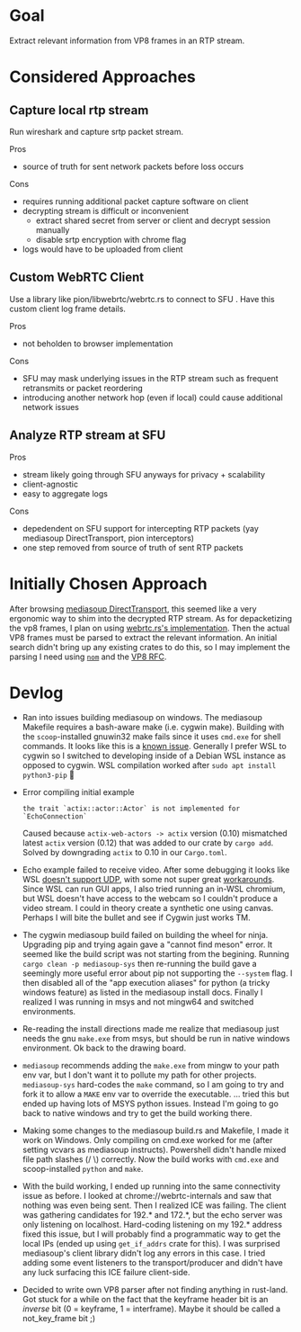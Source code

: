 # Goal

Extract relevant information from VP8 frames in an RTP stream.

# Considered Approaches

## Capture local rtp stream

Run wireshark and capture srtp packet stream.

Pros

- source of truth for sent network packets before loss occurs

Cons

- requires running additional packet capture software on client
- decrypting stream is difficult or inconvenient
  - extract shared secret from server or client and decrypt session manually
  - disable srtp encryption with chrome flag
- logs would have to be uploaded from client

## Custom WebRTC Client

Use a library like pion/libwebrtc/webrtc.rs to connect to SFU . Have this custom client log frame details.

Pros

- not beholden to browser implementation

Cons

- SFU may mask underlying issues in the RTP stream such as frequent retransmits or packet reordering
- introducing another network hop (even if local) could cause additional network issues

## Analyze RTP stream at SFU

Pros

- stream likely going through SFU anyways for privacy + scalability
- client-agnostic
- easy to aggregate logs

Cons

- depedendent on SFU support for intercepting RTP packets (yay mediasoup DirectTransport, pion interceptors)
- one step removed from source of truth of sent RTP packets

# Initially Chosen Approach

After browsing [mediasoup DirectTransport](https://docs.rs/mediasoup/0.9.0/mediasoup/router/struct.Router.html#method.create_direct_transport), this seemed like a very ergonomic way to shim into the decrypted RTP stream. As for depacketizing the vp8 frames, I plan on using [webrtc.rs's implementation](https://docs.rs/rtp/latest/rtp/codecs/vp8/struct.Vp8Packet.html). Then the actual VP8 frames must be parsed to extract the relevant information. An initial search didn't bring up any existing crates to do this, so I may implement the parsing I need using [`nom`](https://crates.io/crates/nom) and the [VP8 RFC](https://datatracker.ietf.org/doc/html/rfc6386#section-19.2).

# Devlog

- Ran into issues building mediasoup on windows. The mediasoup Makefile requires a bash-aware make (i.e. cygwin make). Building with the `scoop`-installed gnuwin32 make fails since it uses `cmd.exe` for shell commands. It looks like this is a [known issue](https://github.com/versatica/mediasoup/issues/701). Generally I prefer WSL to cygwin so I switched to developing inside of a Debian WSL instance as opposed to cygwin. WSL compilation worked after `sudo apt install python3-pip` 🎉

- Error compiling initial example

  ```
  the trait `actix::actor::Actor` is not implemented for `EchoConnection`
  ```

  Caused because `actix-web-actors -> actix` version (0.10) mismatched latest `actix` version (0.12) that was added to our crate by `cargo add`. Solved by downgrading `actix` to 0.10 in our `Cargo.toml`.

- Echo example failed to receive video. After some debugging it looks like WSL [doesn't support UDP](https://github.com/microsoft/WSL/issues/6082), with some not super great [workarounds](https://github.com/microsoft/WSL/issues/4825). Since WSL can run GUI apps, I also tried running an in-WSL chromium, but WSL doesn't have access to the webcam so I couldn't produce a video stream. I could in theory create a synthetic one using canvas. Perhaps I will bite the bullet and see if Cygwin just works TM.

- The cygwin mediasoup build failed on building the wheel for ninja. Upgrading pip and trying again gave a "cannot find meson" error. It seemed like the build script was not starting from the begining. Running `cargo clean -p mediasoup-sys` then re-running the build gave a seemingly more useful error about pip not supporting the `--system` flag. I then disabled all of the "app execution aliases" for python (a tricky windows feature) as listed in the mediasoup install docs. Finally I realized I was running in msys and not mingw64 and switched environments.

- Re-reading the install directions made me realize that mediasoup just needs the gnu `make.exe` from msys, but should be run in native windows environment. Ok back to the drawing board.

- `mediasoup` recommends adding the `make.exe` from mingw to your path env var, but I don't want it to pollute my path for other projects. `mediasoup-sys` hard-codes the `make` command, so I am going to try and fork it to allow a `MAKE` env var to override the executable. ... tried this but ended up having lots of MSYS python issues. Instead I'm going to go back to native windows and try to get the build working there.

- Making some changes to the mediasoup build.rs and Makefile, I made it work on Windows. Only compiling on cmd.exe worked for me (after setting vcvars as mediasoup instructs). Powershell didn't handle mixed file path slashes (/ \\) correctly. Now the build works with `cmd.exe` and scoop-installed `python` and `make`.

- With the build working, I ended up running into the same connectivity issue as before. I looked at chrome://webrtc-internals and saw that nothing was even being sent. Then I realized ICE was failing. The client was gathering candidates for 192.\* and 172.\*, but the echo server was only listening on localhost. Hard-coding listening on my 192.\* address fixed this issue, but I will probably find a programmatic way to get the local IPs (ended up using `get_if_addrs` crate for this). I was surprised mediasoup's client library didn't log any errors in this case. I tried adding some event listeners to the transport/producer and didn't have any luck surfacing this ICE failure client-side.

- Decided to write own VP8 parser after not finding anything in rust-land. Got stuck for a while on the fact that the keyframe header bit is an _inverse_ bit (0 = keyframe, 1 = interframe). Maybe it should be called a not_key_frame bit ;)




